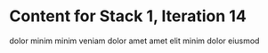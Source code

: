 # Content for Stack 1, Iteration 14
dolor minim minim veniam dolor amet amet elit minim dolor eiusmod 
